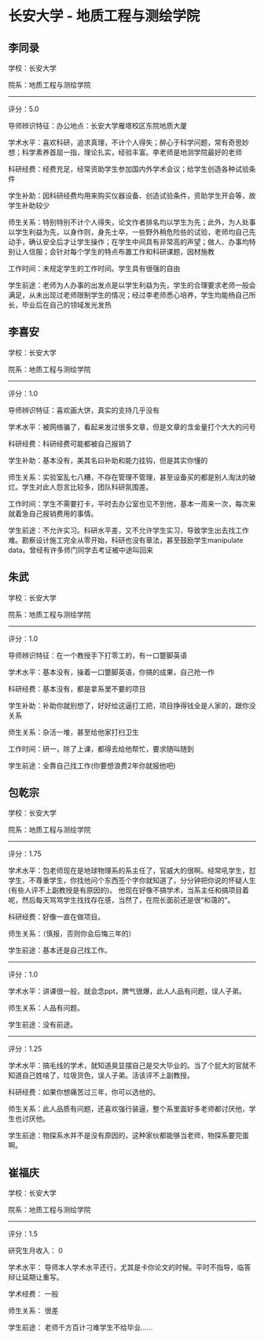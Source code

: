 # 长安大学 - 地质工程与测绘学院

## 李同录

学校：长安大学

院系：地质工程与测绘学院

* * *

评分：5.0

导师辨识特征：办公地点：长安大学雁塔校区东院地质大厦

学术水平：喜欢科研，追求真理，不计个人得失；醉心于科学问题，常有奇思妙想；科学素养首屈一指，理论扎实，经验丰富。李老师是地测学院最好的老师

科研经费：经费充足，经常资助学生参加国内外学术会议；给学生创造各种试验条件

学生补助：因科研经费均用来购买仪器设备、创造试验条件，资助学生开会等，故学生补助较少

师生关系：特别特别不计个人得失，论文作者排名均以学生为先；此外，为人处事以学生利益为先，以身作则，身先士卒，一些野外稍危险些的试验，老师均自己先动手，确认安全后才让学生操作；在学生中间具有非常高的声望；做人、办事均特别让人信服；会针对每个学生的特点布置工作和科研课题，因材施教

工作时间：未规定学生的工作时间。学生具有很强的自由

学生前途：老师为人办事的出发点是以学生利益为先，学生的合理要求老师一般会满足，从未出现过老师限制学生的情况；经过李老师悉心培养，学生均能杨自己所长，毕业后在自己的领域发光发热

## 李喜安

学校：长安大学

院系：地质工程与测绘学院

* * *

评分：1.0

导师辨识特征：喜欢画大饼，真实的支持几乎没有

学术水平：被网络骗了，看起来发过很多文章，但是文章的含金量打个大大的问号

科研经费：科研经费可能都被自己报销了

学生补助：基本没有，美其名曰补助和能力挂钩，但是其实你懂的

师生关系：实验室乱七八糟，不存在管理不管理，甚至设备买的都是别人淘汰的破烂。学生对此人怨言比较多，团队科研氛围差。

工作时间：学生不需要打卡，平时去办公室也见不到他，基本一周来一次，每次来就着急自己报销费用的事情。

学生前途：不允许实习。科研水平差，又不允许学生实习，导致学生出去找工作难。勘察设计施工完全从零开始，科研也没有章法，甚至鼓励学生manipulate data。曾经有许多师门同学去考证被中途叫回来

## 朱武

学校：长安大学

院系：地质工程与测绘学院

* * *

评分：1.0

导师辨识特征：在一个教授手下打零工的，有一口蹩脚英语

学术水平：基本没有，操着一口蹩脚英语，你搞的成果，自己抢一作

科研经费：基本没有，都是拿系里不要的项目

学生补助：补助你就别想了，好好给这逼打工把，项目挣得钱全是人家的，跟你没关系

师生关系：杂活一堆，甚至给他家打扫卫生

工作时间：研一，除了上课，都得去给他帮忙，要求随叫随到

学生前途：全靠自己找工作(你要想浪费2年你就报他吧)

## 包乾宗

学校：长安大学

院系：地质工程与测绘学院

* * *

评分：1.75

学术水平：包老师现在是地球物理系的系主任了，官威大的很啊。经常吼学生，怼学生，不尊重学生，你找他问个东西签个字你就知道了，分分钟把你说的怀疑人生(有些人评不上副教授是有原因的)。
他现在好像不搞学术，当系主任和搞项目着呢，然后每天骂骂学生找找存在感，当然了，在院长面前还是很“和蔼的”。

科研经费：好像一直在做项目。

师生关系：（慎报，否则你会后悔三年的）

学生前途：基本还是自己找工作。

* * *

评分：1.0

学术水平：讲课很一般，就会念ppt，脾气很爆，此人人品有问题，误人子弟。

师生关系：人品有问题。

学生前途：没有前途。

* * *

评分：1.25

学术水平：搞毛线的学术，就知道臭显摆自己是交大毕业的。当了个屁大的官就不知道自己姓啥了，垃圾货色，误人子弟。活该评不上副教授。

科研经费：如果你想痛苦过三年，你可以选他的。

师生关系：此人品质有问题，还喜欢强行装逼，整个系里面好多老师都讨厌他，学生也讨厌他。

学生前途：物探系水并不是没有原因的，这种家伙都能够当老师，物探系要完蛋啊。

## 崔福庆

学校：长安大学

院系：地质工程与测绘学院

* * *

评分：1.5

研究生月收入： 0

学术水平： 导师本人学术水平还行，尤其是卡你论文的时候。平时不指导，临答辩让延期让重写。

学术经费： 一般

师生关系： 很差

学生前途： 老师千方百计刁难学生不给毕业……